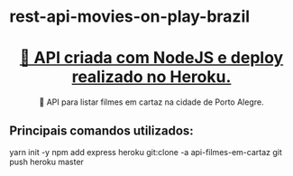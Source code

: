 # rest-api-movies-on-play-brazil

<h1 align="center">
    <a href="https://pt-br.reactjs.org/">🔗 API criada com NodeJS e deploy realizado no Heroku.</a>
</h1>
<p align="center">🚀 API para listar filmes em cartaz na cidade de Porto Alegre.</p>


## Principais comandos utilizados:
yarn init -y 
npm add express
heroku git:clone -a api-filmes-em-cartaz
git push heroku master

